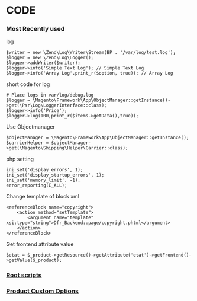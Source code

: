# CODE

### Most Recently used

log

```
$writer = new \Zend\Log\Writer\Stream(BP . '/var/log/test.log');
$logger = new \Zend\Log\Logger();
$logger->addWriter($writer);
$logger->info('Simple Text Log'); // Simple Text Log
$logger->info('Array Log'.print_r($option, true)); // Array Log
```

short code for log

```
# Place logs in var/log/debug.log 
$logger = \Magento\Framework\App\ObjectManager::getInstance()->get(\Psr\Log\LoggerInterface::class);
$logger->info('Price');
$logger->log(100,print_r($items->getData(),true));
```

Use Objectmanager

```
$objectManager = \Magento\Framework\App\ObjectManager::getInstance();
$carrierHelper = $objectManager->get(\Magento\Shipping\Helper\Carrier::class);
```

php setting

```
ini_set('display_errors', 1);
ini_set('display_startup_errors', 1);
ini_set('memory_limit', -1);
error_reporting(E_ALL);
```

Change template of block xml

```
<referenceBlock name="copyright">
    <action method="setTemplate">
        <argument name="template" xsi:type="string">Dfr_Backend::page/copyright.phtml</argument>
    </action>
</referenceBlock>
```

Get frontend attribute value

 ` $etat = $_product->getResource()->getAttribute('etat')->getFrontend()->getValue($_product); `

### [Root scripts](https://bhaveshpp.github.io/code/M2/root-scripts/)

### [Product Custom Options](https://bhaveshpp.github.io/code/M2/product-custom-option/)
